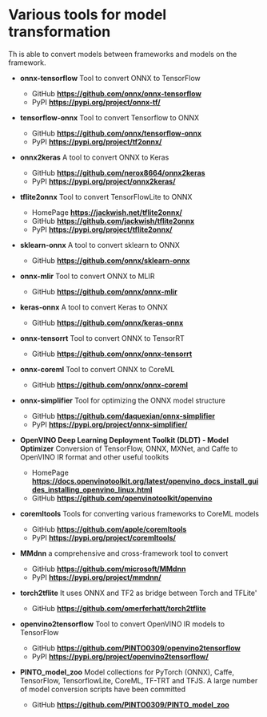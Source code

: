 # Various tools for model transformation
Th is able to convert models between frameworks and models on the framework. 

- **onnx-tensorflow** Tool to convert ONNX to TensorFlow
    - GitHub **https://github.com/onnx/onnx-tensorflow**
    - PyPI **https://pypi.org/project/onnx-tf/**
- **tensorflow-onnx** Tool to convert Tensorflow to ONNX
    - GitHub **https://github.com/onnx/tensorflow-onnx**
    - PyPI **https://pypi.org/project/tf2onnx/**
- **onnx2keras** A tool to convert ONNX to Keras
    - GitHub **https://github.com/nerox8664/onnx2keras**
    - PyPI **https://pypi.org/project/onnx2keras/**
- **tflite2onnx** Tool to convert TensorFlowLite to ONNX
    - HomePage **https://jackwish.net/tflite2onnx/**
    - GitHub **https://github.com/jackwish/tflite2onnx**
    - PyPI **https://pypi.org/project/tflite2onnx/**
- **sklearn-onnx** A tool to convert sklearn to ONNX
    - GitHub **https://github.com/onnx/sklearn-onnx**
- **onnx-mlir** Tool to convert ONNX to MLIR
    - GitHub **https://github.com/onnx/onnx-mlir**
- **keras-onnx** A tool to convert Keras to ONNX
    - GitHub **https://github.com/onnx/keras-onnx**
- **onnx-tensorrt** Tool to convert ONNX to TensorRT
    - GitHub **https://github.com/onnx/onnx-tensorrt**
- **onnx-coreml** Tool to convert ONNX to CoreML
    - GitHub **https://github.com/onnx/onnx-coreml**
- **onnx-simplifier** Tool for optimizing the ONNX model structure
    - GitHub **https://github.com/daquexian/onnx-simplifier**
    - PyPI **https://pypi.org/project/onnx-simplifier/**
- **OpenVINO Deep Learning Deployment Toolkit (DLDT) - Model Optimizer** Conversion of TensorFlow, ONNX, MXNet, and Caffe to OpenVINO IR format and other useful toolkits
    - HomePage **https://docs.openvinotoolkit.org/latest/openvino_docs_install_guides_installing_openvino_linux.html**
    - GitHub **https://github.com/openvinotoolkit/openvino**
- **coremltools** Tools for converting various frameworks to CoreML models
    - GitHub **https://github.com/apple/coremltools**
    - PyPI **https://pypi.org/project/coremltools/**
- **MMdnn** a comprehensive and cross-framework tool to convert
    - GitHub **https://github.com/microsoft/MMdnn**
    - PyPI **https://pypi.org/project/mmdnn/**
- **torch2tflite** It uses ONNX and TF2 as bridge between Torch and TFLite'

    - GitHub **https://github.com/omerferhatt/torch2tflite**
- **openvino2tensorflow** Tool to convert OpenVINO IR models to TensorFlow
    - GitHub **https://github.com/PINTO0309/openvino2tensorflow**
    - PyPI **https://pypi.org/project/openvino2tensorflow/**
- **PINTO_model_zoo** Model collections for PyTorch (ONNX), Caffe, TensorFlow, TensorflowLite, CoreML, TF-TRT and TFJS. A large number of model conversion scripts have been committed
    - GitHub **https://github.com/PINTO0309/PINTO_model_zoo**
